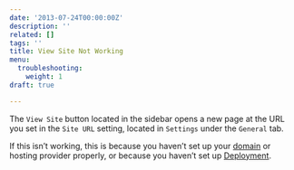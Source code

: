 ```yaml
---
date: '2013-07-24T00:00:00Z'
description: ''
related: []
tags: ''
title: View Site Not Working
menu:
  troubleshooting:
    weight: 1
draft: true

---
```

The `View Site` button located in the sidebar opens a new page at the URL you set in the `Site URL` setting, located in `Settings` under the `General` tab.

If this isn’t working, this is because you haven’t set up your [domain][1] or hosting provider properly, or because you haven’t set up [Deployment][2].

[1]:	/docs/pointing-a-domain-to-your-amazon-s3-bucket/
[2]:	/docs/deployment-and-management/setting-up-deployment